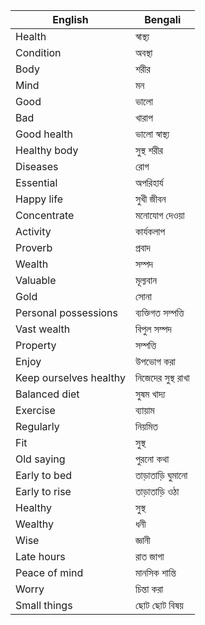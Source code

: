 | English                   | Bengali                        |
|---------------------------|--------------------------------|
| Health                    | স্বাস্থ্য                       |
| Condition                 | অবস্থা                         |
| Body                      | শরীর                           |
| Mind                      | মন                             |
| Good                      | ভালো                           |
| Bad                       | খারাপ                          |
| Good health               | ভালো স্বাস্থ্য                  |
| Healthy body              | সুস্থ শরীর                     |
| Diseases                  | রোগ                            |
| Essential                 | অপরিহার্য                      |
| Happy life                | সুখী জীবন                     |
| Concentrate               | মনোযোগ দেওয়া                  |
| Activity                  | কার্যকলাপ                     |
| Proverb                   | প্রবাদ                         |
| Wealth                    | সম্পদ                         |
| Valuable                  | মূল্যবান                       |
| Gold                      | সোনা                           |
| Personal possessions      | ব্যক্তিগত সম্পত্তি            |
| Vast wealth               | বিপুল সম্পদ                   |
| Property                  | সম্পত্তি                      |
| Enjoy                     | উপভোগ করা                     |
| Keep ourselves healthy    | নিজেদের সুস্থ রাখা            |
| Balanced diet             | সুষম খাদ্য                    |
| Exercise                  | ব্যায়াম                       |
| Regularly                 | নিয়মিত                       |
| Fit                       | সুস্থ                          |
| Old saying                | পুরনো কথা                     |
| Early to bed              | তাড়াতাড়ি ঘুমানো             |
| Early to rise             | তাড়াতাড়ি ওঠা               |
| Healthy                   | সুস্থ                          |
| Wealthy                   | ধনী                            |
| Wise                      | জ্ঞানী                         |
| Late hours                | রাত জাগা                      |
| Peace of mind             | মানসিক শান্তি                 |
| Worry                     | চিন্তা করা                    |
| Small things              | ছোট ছোট বিষয়                |